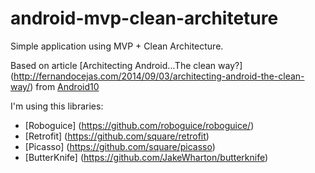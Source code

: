 # android-mvp-clean-architeture
Simple application using MVP + Clean Architecture. 

Based on article [Architecting Android…The clean way?] (http://fernandocejas.com/2014/09/03/architecting-android-the-clean-way/) from [Android10](https://github.com/android10)

I'm using this libraries:
- [Roboguice] (https://github.com/roboguice/roboguice/)
- [Retrofit] (https://github.com/square/retrofit)
- [Picasso] (https://github.com/square/picasso)
- [ButterKnife] (https://github.com/JakeWharton/butterknife)
